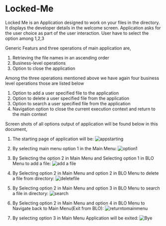 # Locked-Me
Locked Me is an Application designed to work on your files in the directory. 
It displays the developer details in the welcome screen.
Application asks for the user choice as part of the user interaction. 
User have to select the option among 1,2,3

Generic Featurs and three operations of main application are, 
1. Retrieving the file names in an ascending order
2. Business-level operations
3. Option to close the application

Among the three operations mentioned above we have again four business level operations those are listed below
1. Option to add a user specified file to the application
2. Option to delete a user specified file from the application
3. Option to search a user specified file from the application
4. Navigation option to close the current execution context and return to the main context

Screen shots of all options output of application will be found below in this document,


1. The starting page of application will be:
![appstarting](https://user-images.githubusercontent.com/59723251/100122430-5f640400-2e9f-11eb-9ed5-4196cd65cf6b.png)


2. By selecting main menu option 1 in the Main Menu:
![option1](https://user-images.githubusercontent.com/59723251/100118433-da2b2000-2e9b-11eb-89b4-3c8eb7816dfd.png)


3. By Selecting the option 2 in Main Menu and Selecting option 1 in BLO Menu to add a file:
![add a file](https://user-images.githubusercontent.com/59723251/100119076-7b19db00-2e9c-11eb-8da9-679a73c1fe7f.png)


4. By Selecting option 2 in Main Menu and option 2 in BLO Menu to delete a file from directory:
![deletefile](https://user-images.githubusercontent.com/59723251/100119258-ac92a680-2e9c-11eb-885b-afd7d21d24e7.png)


5. By Selecting option 2 in Main Menu and option 3 in BLO Menu to search a file in directory:
![search](https://user-images.githubusercontent.com/59723251/100119349-c7fdb180-2e9c-11eb-8682-5680b09995aa.png)


6. By Selecting option 2 in Main Menu and option 4 in BLO Menu to Navigate back to Main Menu(Exit from BLO):
![returntomainmenu](https://user-images.githubusercontent.com/59723251/100119749-3773a100-2e9d-11eb-85c3-5ca42dfe4c03.png)


7. By selecting option 3 in Main Menu Application will be exited:
![Bye](https://user-images.githubusercontent.com/59723251/100121157-cd5bfb80-2e9e-11eb-9ad2-c18810109c05.png)









